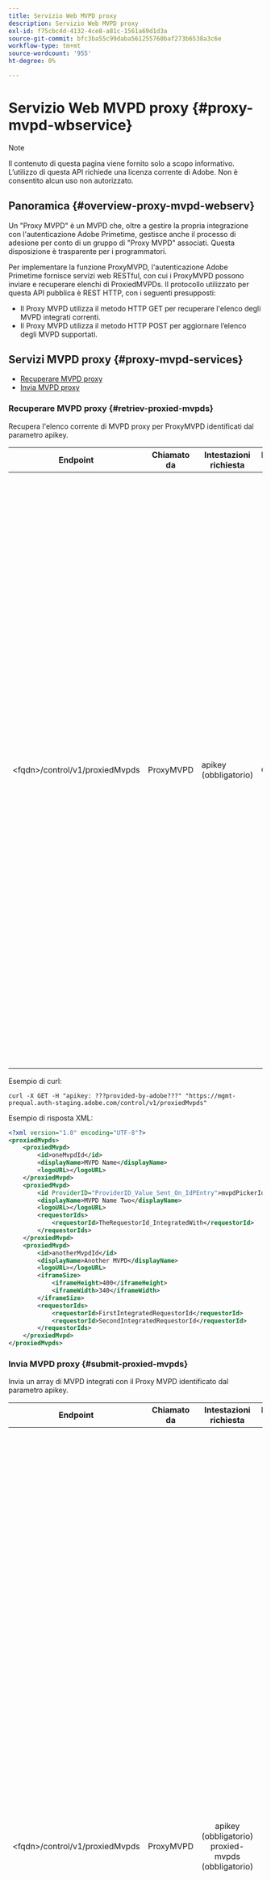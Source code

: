 ```yaml
---
title: Servizio Web MVPD proxy
description: Servizio Web MVPD proxy
exl-id: f75cbc4d-4132-4ce8-a81c-1561a69d1d3a
source-git-commit: bfc3ba55c99daba561255760baf273b6538a3c6e
workflow-type: tm+mt
source-wordcount: '955'
ht-degree: 0%

---
```


# Servizio Web MVPD proxy {#proxy-mvpd-wbservice}

>[!NOTE]
>
>Il contenuto di questa pagina viene fornito solo a scopo informativo. L’utilizzo di questa API richiede una licenza corrente di Adobe. Non è consentito alcun uso non autorizzato.

## Panoramica {#overview-proxy-mvpd-webserv}

Un &quot;Proxy MVPD&quot; è un MVPD che, oltre a gestire la propria integrazione con l&#39;autenticazione Adobe Primetime, gestisce anche il processo di adesione per conto di un gruppo di &quot;Proxy MVPD&quot; associati. Questa disposizione è trasparente per i programmatori.

Per implementare la funzione ProxyMVPD, l&#39;autenticazione Adobe Primetime fornisce servizi web RESTful, con cui i ProxyMVPD possono inviare e recuperare elenchi di ProxiedMVPDs. Il protocollo utilizzato per questa API pubblica è REST HTTP, con i seguenti presupposti:

* Il Proxy MVPD utilizza il metodo HTTP GET per recuperare l&#39;elenco degli MVPD integrati correnti.
* Il Proxy MVPD utilizza il metodo HTTP POST per aggiornare l’elenco degli MVPD supportati.

## Servizi MVPD proxy {#proxy-mvpd-services}

* [Recuperare MVPD proxy](#retriev-proxied-mvpds)
* [Invia MVPD proxy](#submit-proxied-mvpds)

### Recuperare MVPD proxy {#retriev-proxied-mvpds}

Recupera l&#39;elenco corrente di MVPD proxy per ProxyMVPD identificati dal parametro apikey.

| Endpoint | Chiamato da | Intestazioni richiesta | Metodo HTTP | Risposta HTTP |
|---|---|---|---|---|
| &lt;fqdn>/control/v1/proxiedMvpds | ProxyMVPD | apikey (obbligatorio) | GET | <ul><li> 200 (ok) - La richiesta è stata elaborata correttamente e la risposta contiene un elenco di ProxiedMVPD in formato XML</li><li>401 (non autorizzato) - Autenticazione utente richiesta o autorizzazione non concessa per le credenziali fornite.  Indica uno dei seguenti elementi:<ul><li>Il token apikey non è presente nell’intestazione della richiesta</li><li>La richiesta proviene da un indirizzo IP non presente nell’elenco Consentiti</li><li>Token non valido</li></ul></li><li>403 (non consentito): indica che l’operazione non è supportata per i parametri forniti oppure che il proxy MVPD non è impostato come proxy o è mancante</li><li>405 (metodo non consentito): è stato utilizzato un metodo HTTP diverso da GET o POST. Il metodo HTTP non è supportato in genere o non è supportato per questo endpoint specifico.</li><li>500 (errore interno del server) - È stato generato un errore sul lato server durante il processo di richiesta.</li></ul> |

Esempio di curl:

`curl -X GET -H "apikey: ???provided-by-adobe???" "https://mgmt-prequal.auth-staging.adobe.com/control/v1/proxiedMvpds"`


Esempio di risposta XML:

```xml
<?xml version="1.0" encoding="UTF-8"?>
<proxiedMvpds>
    <proxiedMvpd>
        <id>oneMvpdId</id>
        <displayName>MVPD Name</displayName>
        <logoURL></logoURL>
    </proxiedMvpd>
    <proxiedMvpd>
        <id ProviderID="ProviderID_Value_Sent_On_IdPEntry">mvpdPickerId</id>
        <displayName>MVPD Name Two</displayName>
        <logoURL></logoURL>
        <requestorIds>
            <requestorId>TheRequestorId_IntegratedWith</requestorId>
        </requestorIds>
    </proxiedMvpd>
    <proxiedMvpd>
        <id>anotherMvpdId</id>
        <displayName>Another MVPD</displayName>
        <logoURL></logoURL>
        <iframeSize>
            <iframeHeight>400</iframeHeight>
            <iframeWidth>340</iframeWidth>
        </iframeSize>
        <requestorIds>
            <requestorId>FirstIntegratedRequestorId</requestorId>
            <requestorId>SecondIntegratedRequestorId</requestorId>
        </requestorIds>
    </proxiedMvpd>
</proxiedMvpds>
```

### Invia MVPD proxy {#submit-proxied-mvpds}

Invia un array di MVPD integrati con il Proxy MVPD identificato dal parametro apikey.

| Endpoint | Chiamato da | Intestazioni richiesta | Metodo HTTP | Risposta HTTP |
|:------------------------------:|:---------:|:--------------------------------------------:|:-----------:|:------------------------------------------------------------------------------------------------------------------------------------------------------------------------------------------------------------------------------------------------------------------------------------------------------------------------------------------------------------------------------------------------------------------------------------------------------------------------------------------------------------------------------------------------------------------------------------------------------------------------------------------------------------------------------------------------------------------------------------------------------------------------------------------------------------------------------------------------------------------------------------------------:|
| &lt;fqdn>/control/v1/proxiedMvpds | ProxyMVPD | apikey (obbligatorio) proxied-mvpds (obbligatorio) | POST | <ul><li>201 (creato) - Push elaborato correttamente</li><li>400 (richiesta non valida) - Il server non è in grado di elaborare la richiesta:<ul><li>Il codice XML in ingresso non è conforme allo schema pubblicato in questa specifica</li><li>Gli mvpd proxy non hanno ID univoci</li><li>Gli ID richiedente inviati non esistono. Altro motivo del contenitore servlet per il codice di risposta 400.</li></ul><li>401 (non autorizzato) - L’apikey non è valida o l’IP del chiamante non è presente nell’elenco Consentiti</li><li>403 (non consentito): indica che l’operazione non è supportata per i parametri forniti oppure che il proxy MVPD non è impostato come proxy o è mancante</li><li>405 (metodo non consentito): è stato utilizzato un metodo HTTP diverso da GET o POST. Il metodo HTTP non è supportato in genere o non è supportato per questo endpoint specifico.</li><li>500 (errore interno del server) - È stato generato un errore sul lato server durante il processo di richiesta.</li></ul> |

Esempio di curl:

`curl -X POST -H "apikey: <API_KEY>" "https://mgmt-prequal.auth.adobe.com/control/v1/proxiedMvpds" -d "proxied-mvpds=%3CproxiedMvpds%3E%3CproxiedMvpd%3E%3CdisplayName%3EFirst%20MVPD%20Name%3C%2FdisplayName%3E%3Cid%3EfirstMVPDId%3C%2Fid%3E%3ClogoURL%3E%3C%2FlogoURL%3E%3C%2FproxiedMvpd%3E%3CproxiedMvpd%3E%3Cid%20ProviderID%3D%22ProviderID_Value_Sent_On_IdPEntry%22%3EmvpdPickerId%3C%2Fid%3E%3CdisplayName%3EMVPD%20Name%20Two%3C%2FdisplayName%3E%3ClogoURL%3E%3C%2FlogoURL%3E%3CrequestorIds%3E%3CrequestorId%3ETHE_REQUESTOR_ID%3C%2FrequestorId%3E%3C%2FrequestorIds%3E%3C%2FproxiedMvpd%3E%3C%2FproxiedMvpds%3E"`



Esempio XML:

```xml
<?xml version="1.0" encoding="UTF-8"?>
<proxiedMvpds>
    <proxiedMvpd>
        <id>oneMvpdId</id>
        <displayName>MVPD Name</displayName>
        <logoURL></logoURL>
    </proxiedMvpd>
    <proxiedMvpd>
        <id ProviderID="ProviderID_Value_Sent_On_IdPEntry">mvpdPickerId</id>
        <displayName>MVPD Name Two</displayName>
        <logoURL></logoURL>
        <requestorIds>
            <requestorId>TheRequestorId_IntegratedWith</requestorId>
        </requestorIds>
    </proxiedMvpd>
    <proxiedMvpd>
        <id>anotherMvpdId</id>
        <displayName>Another MVPD</displayName>
        <logoURL></logoURL>
        <iframeSize>
            <iframeHeight>400</iframeHeight>
            <iframeWidth>340</iframeWidth>
        </iframeSize>
        <requestorIds>
            <requestorId>FirstIntegratedRequestorId</requestorId>
            <requestorId>SecondIntegratedRequestorId</requestorId>
        </requestorIds>
    </proxiedMvpd>
</proxiedMvpds>
```


### Frequenza di registrazione {#posting-frequency}

L’autenticazione Adobe Primetime consiglia ai ProxyMVPD di inviare l’elenco dei ProxyMVPD solo quando è presente una modifica rispetto al push precedente.

### Eliminazione di MVPD proxy {#delete-proxied-freqency}

Se ProxyMVPD invia un record XML con un elenco ProxiedMVPD vuoto, tale elenco vuoto verrà memorizzato nel nostro sistema come qualsiasi elenco, eliminando di fatto l&#39;elenco precedente.



## Formato XSD {#xsd-format}

Adobe ha definito il seguente formato accettato per la pubblicazione/il recupero di MVPD proxy da/verso il servizio web pubblico:

```xml
<?xml version="1.0" encoding="UTF-8"?>
<xs:schema xmlns:xs="http://www.w3.org/2001/XMLSchema"
           xmlns:pxm="http://tve.adobe.com/data/proxiedmvpd"
           targetNamespace="http://tve.adobe.com/data/proxiedmvpd"
           elementFormDefault="qualified"
           version="1.0">
    <xs:complexType name="iframeSize">
        <xs:all>
            <xs:element name="iframeHeight" type="xs:int" minOccurs="1" maxOccurs="1" nillable="false"/>
            <xs:element name="iframeWidth" type="xs:int" minOccurs="1" maxOccurs="1" nillable="false"/>
        </xs:all>
    </xs:complexType>
    <xs:complexType name="requestorIds">
        <xs:annotation>
            <xs:documentation>List of requestors/programmers integrated with the proxied MVPD</xs:documentation>
        </xs:annotation>
        <xs:sequence>
            <xs:element name="requestorId" type="xs:string" minOccurs="1" maxOccurs="unbounded" nillable="false">
                <xs:annotation>
                    <xs:documentation>The requestor/programmer identifier recognized by Adobe</xs:documentation>
                </xs:annotation>
            </xs:element>
        </xs:sequence>
    </xs:complexType>
    <xs:complexType name="proxiedMvpd">
        <xs:all>
            <xs:element name="id" minOccurs="1" maxOccurs="1" nillable="false">
                <xs:annotation>
                    <xs:documentation>The id must conform to the regular expression: ([a-zA-Z0-9]+((\-)|[_])*)</xs:documentation>
                </xs:annotation>
                <xs:complexType>
                    <xs:simpleContent>
                        <xs:extension base="xs:string">
                            <xs:attribute name="ProviderID">
                                <xs:simpleType>
                                    <xs:restriction base="xs:string">
                                        <xs:minLength value="1"/>
                                        <xs:maxLength value="128"/>
                                    </xs:restriction>
                                </xs:simpleType>
                            </xs:attribute>
                        </xs:extension>
                    </xs:simpleContent>
                </xs:complexType>
            </xs:element>
            <xs:element name="displayName" type="xs:string" minOccurs="1" maxOccurs="1" nillable="false"/>
            <xs:element name="logoURL" type="xs:anyURI" minOccurs="1" maxOccurs="1" nillable="false"/>
            <xs:element name="iframeSize" type="pxm:iframeSize" minOccurs="0" maxOccurs="1"/>
            <xs:element name="requestorIds" type="pxm:requestorIds" minOccurs="0" maxOccurs="1"/>
        </xs:all>
    </xs:complexType>
    <xs:element name="proxiedMvpds">
        <xs:annotation>
            <xs:documentation>List of Proxied MVPD</xs:documentation>
        </xs:annotation>
        <xs:complexType>
            <xs:sequence>
                <xs:element name="proxiedMvpd" type="pxm:proxiedMvpd" minOccurs="0" maxOccurs="unbounded"/>
            </xs:sequence>
        </xs:complexType>
    </xs:element>
</xs:schema>
```

**Note sugli elementi:**

* `id` (obbligatorio) - L’ID MVPD proxy deve essere una stringa rilevante per il nome dell’MVPD, che utilizza uno dei seguenti caratteri (in quanto verrà esposto ai programmatori a scopo di tracciamento):
   * Qualsiasi carattere alfanumerico, carattere di sottolineatura (&quot;_&quot;) e trattino (&quot;-&quot;).
   * L’idID deve essere conforme alla seguente espressione regolare:
      `(a-zA-Z0-9((-)|_)*)`

      Deve quindi contenere almeno un carattere, iniziare con una lettera e continuare con qualsiasi lettera, cifra, trattino o carattere di sottolineatura.

* `iframeSize` (facoltativo) - L’elemento iframeSize è facoltativo e definisce le dimensioni dell’iFrame se la pagina di autenticazione MVPD deve trovarsi in un iFrame. In caso contrario, se l’elemento iframeSize non è presente, l’autenticazione verrà eseguita in una pagina di reindirizzamento del browser completa.
* `requestorIds` (facoltativo) - I valori requestorIds verranno forniti da Adobe. Un requisito è che un MVPD proxy debba essere integrato con almeno un requestorId. Se il tag &quot;requestorIds&quot; non è presente nell&#39;elemento MVPD proxy, tale MVPD proxy verrà integrato con tutti i richiedenti disponibili integrati nell&#39;MVPD proxy.
* `ProviderID` (facoltativo) - Quando l&#39;attributo ProviderID è presente nell&#39;elemento id, il valore di ProviderID verrà inviato nella richiesta di autenticazione SAML all&#39;MVPD proxy come ID MVPD/SubMVPD proxy (invece del valore id). In questo caso, il valore di id verrà utilizzato solo nel selettore MVPD presentato nella pagina Programmatore e internamente dall’autenticazione Adobe Primetime. La lunghezza dell&#39;attributo ProviderID deve essere compresa tra 1 e 128 caratteri.

## Sicurezza {#security}

Per essere considerata valida, una richiesta deve rispettare le seguenti regole:

* L’intestazione della richiesta deve contenere il parametro security apikey. Si tratta di una chiave dell&#39;applicazione che identificherà in modo univoco le chiamate MVPD proxy.
* La richiesta deve provenire da un indirizzo IP specifico che è stato consentito.
* La richiesta deve essere inviata tramite il protocollo SSL.

Adobe fornirà il valore (statico) del token. Questo valore viene utilizzato nel processo di autenticazione e autorizzazione.  Eventuali parametri presenti nell’intestazione della richiesta non elencati sopra verranno ignorati.

Esempio di curl:

`curl -X GET -H "apikey: ???provided-by-adobe???" "https://mgmt-prequal.auth-staging.adobe.com/control/v1/proxiedMvpds"`

## Endpoint del servizio Web MVPD proxy per gli ambienti di autenticazione Adobe Primetime {#proxy-mvpd-wevserv-endpoints}

* **URL di produzione:** https://mgmt.auth.adobe.com/control/v1/proxiedMvpds
* **URL gestione temporanea:** https://mgmt.auth-staging.adobe.com/control/v1/proxiedMvpds
* **URL di preQual-produzione:** https://mgmt-prequal.auth.adobe.com/control/v1/proxiedMvpds
* **URL preQual-staging:** https://mgmt-prequal.auth-staging.adobe.com/control/v1/proxiedMvpds

<!--
>[!RELATEDINFORMATION]
>* [Proxy MVPD SAML integration](/help/authentication/proxy-mvpd-saml-int.md)
>* [User metadata exchange](/help/authentication/mvpd-user-metadata-exchng.md)
>* [Technical paper](/help/authentication/technical-paper.md)
>* [Adobe Primetime Authentication glossary](/help/authentication/glossary.md)
-->
